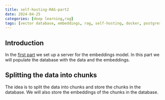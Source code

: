 ```yaml
---
title: self-hosting-RAG-part2
date: 2024-04-25
categories: [deep learning,rag]
tags: [vector database, embeddings, rag, self-hosting, docker, postgresql, pgvector]
---
```

    
## Introduction
In the [first part](/deep%20learning/rag/2024/04/25/self-hosting-RAG-part1.html) we set up a server for the embeddings model. In this part we will populate the database with the data and the embeddings.

## Splitting the data into chunks
The idea is to split the data into chunks and store the chunks in the database. We will also store the embeddings of the chunks in the database.